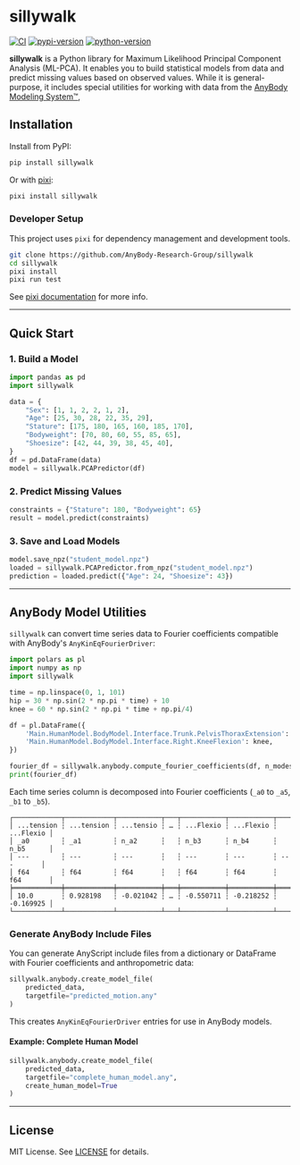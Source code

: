 # sillywalk

[![CI](https://img.shields.io/github/actions/workflow/status/AnyBody-Research-Group/sillywalk/ci.yml?style=flat-square&branch=main)](https://github.com/AnyBody-Research-Group/sillywalk/actions/workflows/ci.yml)
[![pypi-version](https://img.shields.io/pypi/v/sillywalk.svg?logo=pypi&logoColor=white&style=flat-square)](https://pypi.org/project/sillywalk)
[![python-version](https://img.shields.io/pypi/pyversions/sillywalk?logoColor=white&logo=python&style=flat-square)](https://pypi.org/project/sillywalk)

**sillywalk** is a Python library for Maximum Likelihood Principal Component Analysis (ML-PCA). It enables you to build statistical models from data and predict missing values based on observed values. While it is general-purpose, it includes special utilities for working with data from the [AnyBody Modeling System™](https://www.anybodytech.com/), 

## Installation

Install from PyPI:

```bash
pip install sillywalk
```

Or with [pixi](https://pixi.sh):

```bash
pixi install sillywalk
```

### Developer Setup

This project uses `pixi` for dependency management and development tools.

```bash
git clone https://github.com/AnyBody-Research-Group/sillywalk
cd sillywalk
pixi install
pixi run test
```

See [pixi documentation](https://pixi.sh/latest/) for more info.

---

## Quick Start

### 1. Build a Model

```python
import pandas as pd
import sillywalk

data = {
    "Sex": [1, 1, 2, 2, 1, 2],
    "Age": [25, 30, 28, 22, 35, 29],
    "Stature": [175, 180, 165, 160, 185, 170],
    "Bodyweight": [70, 80, 60, 55, 85, 65],
    "Shoesize": [42, 44, 39, 38, 45, 40],
}
df = pd.DataFrame(data)
model = sillywalk.PCAPredictor(df)
```

### 2. Predict Missing Values

```python
constraints = {"Stature": 180, "Bodyweight": 65}
result = model.predict(constraints)
```

### 3. Save and Load Models

```python
model.save_npz("student_model.npz")
loaded = sillywalk.PCAPredictor.from_npz("student_model.npz")
prediction = loaded.predict({"Age": 24, "Shoesize": 43})
```

---

## AnyBody Model Utilities

`sillywalk` can convert time series data to Fourier coefficients compatible with AnyBody's `AnyKinEqFourierDriver`:

```python
import polars as pl
import numpy as np
import sillywalk

time = np.linspace(0, 1, 101)
hip = 30 * np.sin(2 * np.pi * time) + 10
knee = 60 * np.sin(2 * np.pi * time + np.pi/4)

df = pl.DataFrame({
    'Main.HumanModel.BodyModel.Interface.Trunk.PelvisThoraxExtension': hip,
    'Main.HumanModel.BodyModel.Interface.Right.KneeFlexion': knee,
})

fourier_df = sillywalk.anybody.compute_fourier_coefficients(df, n_modes=6)
print(fourier_df)
```


Each time series column is decomposed into Fourier coefficients (`_a0` to `_a5`, `_b1` to `_b5`).

``` 
┌────────────┬────────────┬───────────┬───┬───────────┬───────────┬───────────┐
│ ...tension ┆ ...tension ┆ ...tensio ┆ … ┆ ...Flexio ┆ ...Flexio ┆ ...Flexio │
│ _a0        ┆ _a1        ┆ n_a2      ┆   ┆ n_b3      ┆ n_b4      ┆ n_b5      │
│ ---        ┆ ---        ┆ ---       ┆   ┆ ---       ┆ ---       ┆ ---       │
│ f64        ┆ f64        ┆ f64       ┆   ┆ f64       ┆ f64       ┆ f64       │
╞════════════╪════════════╪═══════════╪═══╪═══════════╪═══════════╪═══════════╡
│ 10.0       ┆ 0.928198   ┆ -0.021042 ┆ … ┆ -0.550711 ┆ -0.218252 ┆ -0.169925 │
└────────────┴────────────┴───────────┴───┴───────────┴───────────┴───────────┘
```

### Generate AnyBody Include Files

You can generate AnyScript include files from a dictionary or DataFrame with Fourier coefficients and anthropometric data:

```python
sillywalk.anybody.create_model_file(
    predicted_data,
    targetfile="predicted_motion.any"
)
```

This creates `AnyKinEqFourierDriver` entries for use in AnyBody models.

#### Example: Complete Human Model

```python
sillywalk.anybody.create_model_file(
    predicted_data,
    targetfile="complete_human_model.any",
    create_human_model=True
)
```

---

## License

MIT License. See [LICENSE](LICENSE) for details.

